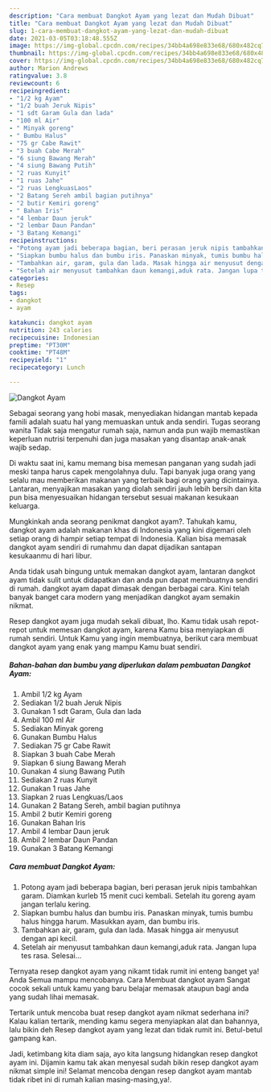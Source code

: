 ```yaml
---
description: "Cara membuat Dangkot Ayam yang lezat dan Mudah Dibuat"
title: "Cara membuat Dangkot Ayam yang lezat dan Mudah Dibuat"
slug: 1-cara-membuat-dangkot-ayam-yang-lezat-dan-mudah-dibuat
date: 2021-03-05T03:18:48.555Z
image: https://img-global.cpcdn.com/recipes/34bb4a698e833e68/680x482cq70/dangkot-ayam-foto-resep-utama.jpg
thumbnail: https://img-global.cpcdn.com/recipes/34bb4a698e833e68/680x482cq70/dangkot-ayam-foto-resep-utama.jpg
cover: https://img-global.cpcdn.com/recipes/34bb4a698e833e68/680x482cq70/dangkot-ayam-foto-resep-utama.jpg
author: Marion Andrews
ratingvalue: 3.8
reviewcount: 6
recipeingredient:
- "1/2 kg Ayam"
- "1/2 buah Jeruk Nipis"
- "1 sdt Garam Gula dan lada"
- "100 ml Air"
- " Minyak goreng"
- " Bumbu Halus"
- "75 gr Cabe Rawit"
- "3 buah Cabe Merah"
- "6 siung Bawang Merah"
- "4 siung Bawang Putih"
- "2 ruas Kunyit"
- "1 ruas Jahe"
- "2 ruas LengkuasLaos"
- "2 Batang Sereh ambil bagian putihnya"
- "2 butir Kemiri goreng"
- " Bahan Iris"
- "4 lembar Daun jeruk"
- "2 lembar Daun Pandan"
- "3 Batang Kemangi"
recipeinstructions:
- "Potong ayam jadi beberapa bagian, beri perasan jeruk nipis tambahkan garam. Diamkan kurleb 15 menit cuci kembali. Setelah itu goreng ayam jangan terlalu kering."
- "Siapkan bumbu halus dan bumbu iris. Panaskan minyak, tumis bumbu halus hingga harum. Masukkan ayam, dan bumbu iris."
- "Tambahkan air, garam, gula dan lada. Masak hingga air menyusut dengan api kecil."
- "Setelah air menyusut tambahkan daun kemangi,aduk rata. Jangan lupa tes rasa. Selesai..."
categories:
- Resep
tags:
- dangkot
- ayam

katakunci: dangkot ayam 
nutrition: 243 calories
recipecuisine: Indonesian
preptime: "PT30M"
cooktime: "PT48M"
recipeyield: "1"
recipecategory: Lunch

---
```



![Dangkot Ayam](https://img-global.cpcdn.com/recipes/34bb4a698e833e68/680x482cq70/dangkot-ayam-foto-resep-utama.jpg)

Sebagai seorang yang hobi masak, menyediakan hidangan mantab kepada famili adalah suatu hal yang memuaskan untuk anda sendiri. Tugas seorang  wanita Tidak saja mengatur rumah saja, namun anda pun wajib memastikan keperluan nutrisi terpenuhi dan juga masakan yang disantap anak-anak wajib sedap.

Di waktu  saat ini, kamu memang bisa memesan panganan yang sudah jadi meski tanpa harus capek mengolahnya dulu. Tapi banyak juga orang yang selalu mau memberikan makanan yang terbaik bagi orang yang dicintainya. Lantaran, menyajikan masakan yang diolah sendiri jauh lebih bersih dan kita pun bisa menyesuaikan hidangan tersebut sesuai makanan kesukaan keluarga. 



Mungkinkah anda seorang penikmat dangkot ayam?. Tahukah kamu, dangkot ayam adalah makanan khas di Indonesia yang kini digemari oleh setiap orang di hampir setiap tempat di Indonesia. Kalian bisa memasak dangkot ayam sendiri di rumahmu dan dapat dijadikan santapan kesukaanmu di hari libur.

Anda tidak usah bingung untuk memakan dangkot ayam, lantaran dangkot ayam tidak sulit untuk didapatkan dan anda pun dapat membuatnya sendiri di rumah. dangkot ayam dapat dimasak dengan berbagai cara. Kini telah banyak banget cara modern yang menjadikan dangkot ayam semakin nikmat.

Resep dangkot ayam juga mudah sekali dibuat, lho. Kamu tidak usah repot-repot untuk memesan dangkot ayam, karena Kamu bisa menyiapkan di rumah sendiri. Untuk Kamu yang ingin membuatnya, berikut cara membuat dangkot ayam yang enak yang mampu Kamu buat sendiri.

<!--inarticleads1-->

##### Bahan-bahan dan bumbu yang diperlukan dalam pembuatan Dangkot Ayam:

1. Ambil 1/2 kg Ayam
1. Sediakan 1/2 buah Jeruk Nipis
1. Gunakan 1 sdt Garam, Gula dan lada
1. Ambil 100 ml Air
1. Sediakan  Minyak goreng
1. Gunakan  Bumbu Halus
1. Sediakan 75 gr Cabe Rawit
1. Siapkan 3 buah Cabe Merah
1. Siapkan 6 siung Bawang Merah
1. Gunakan 4 siung Bawang Putih
1. Sediakan 2 ruas Kunyit
1. Gunakan 1 ruas Jahe
1. Siapkan 2 ruas Lengkuas/Laos
1. Gunakan 2 Batang Sereh, ambil bagian putihnya
1. Ambil 2 butir Kemiri goreng
1. Gunakan  Bahan Iris
1. Ambil 4 lembar Daun jeruk
1. Ambil 2 lembar Daun Pandan
1. Gunakan 3 Batang Kemangi




<!--inarticleads2-->

##### Cara membuat Dangkot Ayam:

1. Potong ayam jadi beberapa bagian, beri perasan jeruk nipis tambahkan garam. Diamkan kurleb 15 menit cuci kembali. Setelah itu goreng ayam jangan terlalu kering.
1. Siapkan bumbu halus dan bumbu iris. Panaskan minyak, tumis bumbu halus hingga harum. Masukkan ayam, dan bumbu iris.
1. Tambahkan air, garam, gula dan lada. Masak hingga air menyusut dengan api kecil.
1. Setelah air menyusut tambahkan daun kemangi,aduk rata. Jangan lupa tes rasa. Selesai...




Ternyata resep dangkot ayam yang nikamt tidak rumit ini enteng banget ya! Anda Semua mampu mencobanya. Cara Membuat dangkot ayam Sangat cocok sekali untuk kamu yang baru belajar memasak ataupun bagi anda yang sudah lihai memasak.

Tertarik untuk mencoba buat resep dangkot ayam nikmat sederhana ini? Kalau kalian tertarik, mending kamu segera menyiapkan alat dan bahannya, lalu bikin deh Resep dangkot ayam yang lezat dan tidak rumit ini. Betul-betul gampang kan. 

Jadi, ketimbang kita diam saja, ayo kita langsung hidangkan resep dangkot ayam ini. Dijamin kamu tak akan menyesal sudah bikin resep dangkot ayam nikmat simple ini! Selamat mencoba dengan resep dangkot ayam mantab tidak ribet ini di rumah kalian masing-masing,ya!.

